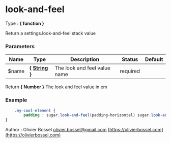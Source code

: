 # look-and-feel

<!-- @namespace: sugar.scss.core.function.look-and-feel -->

Type : **{ function }**


Return a settings.look-and-feel stack value



### Parameters
Name  |  Type  |  Description  |  Status  |  Default
------------  |  ------------  |  ------------  |  ------------  |  ------------
$name  |  **{ [String](http://www.sass-lang.com/documentation/file.SASS_REFERENCE.html#sass-script-strings) }**  |  The look and feel value name  |  required  |

Return **{ Number }** The look and feel value in em

### Example
```scss
	.my-cool-element {
		padding : sugar.look-and-feel(padding-horizontal) sugar.look-and-feel(padding-vertical);
}
```
Author : Olivier Bossel [olivier.bossel@gmail.com](mailto:olivier.bossel@gmail.com) [https://olivierbossel.com](https://olivierbossel.com)